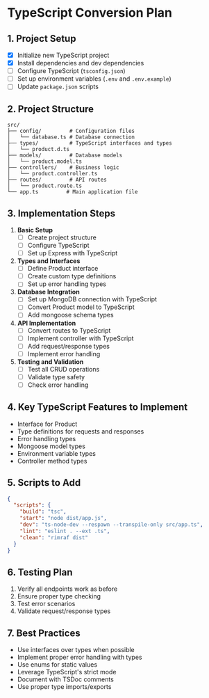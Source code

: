 # TypeScript Conversion Plan

## 1. Project Setup
- [x] Initialize new TypeScript project
- [x] Install dependencies and dev dependencies
- [ ] Configure TypeScript (`tsconfig.json`)
- [ ] Set up environment variables (`.env` and `.env.example`)
- [ ] Update `package.json` scripts

## 2. Project Structure
```
src/
├── config/         # Configuration files
│   └── database.ts # Database connection
├── types/          # TypeScript interfaces and types
│   └── product.d.ts
├── models/         # Database models
│   └── product.model.ts
├── controllers/    # Business logic
│   └── product.controller.ts
├── routes/         # API routes
│   └── product.route.ts
└── app.ts         # Main application file
```

## 3. Implementation Steps
1. **Basic Setup**
   - [ ] Create project structure
   - [ ] Configure TypeScript
   - [ ] Set up Express with TypeScript

2. **Types and Interfaces**
   - [ ] Define Product interface
   - [ ] Create custom type definitions
   - [ ] Set up error handling types

3. **Database Integration**
   - [ ] Set up MongoDB connection with TypeScript
   - [ ] Convert Product model to TypeScript
   - [ ] Add mongoose schema types

4. **API Implementation**
   - [ ] Convert routes to TypeScript
   - [ ] Implement controller with TypeScript
   - [ ] Add request/response types
   - [ ] Implement error handling

5. **Testing and Validation**
   - [ ] Test all CRUD operations
   - [ ] Validate type safety
   - [ ] Check error handling

## 4. Key TypeScript Features to Implement
- Interface for Product
- Type definitions for requests and responses
- Error handling types
- Mongoose model types
- Environment variable types
- Controller method types

## 5. Scripts to Add
```json
{
  "scripts": {
    "build": "tsc",
    "start": "node dist/app.js",
    "dev": "ts-node-dev --respawn --transpile-only src/app.ts",
    "lint": "eslint . --ext .ts",
    "clean": "rimraf dist"
  }
}
```

## 6. Testing Plan
1. Verify all endpoints work as before
2. Ensure proper type checking
3. Test error scenarios
4. Validate request/response types

## 7. Best Practices
- Use interfaces over types when possible
- Implement proper error handling with types
- Use enums for static values
- Leverage TypeScript's strict mode
- Document with TSDoc comments
- Use proper type imports/exports
